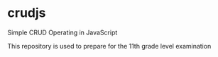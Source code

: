 # crudjs
Simple CRUD Operating in JavaScript

This repository is used to prepare for the 11th grade level examination
